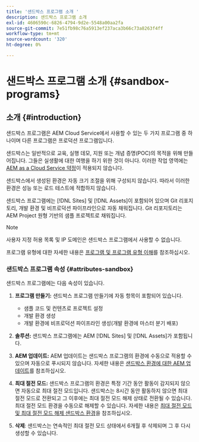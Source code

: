 ```yaml
---
title: '샌드박스 프로그램 소개 '
description: 샌드박스 프로그램 소개
exl-id: 4606590c-6826-4794-9d2e-5548a00aa2fa
source-git-commit: 7e51fb98c76a5913ef237aca3b66c73a8263f4ff
workflow-type: tm+mt
source-wordcount: '320'
ht-degree: 0%

---
```


# 샌드박스 프로그램 소개 {#sandbox-programs}

## 소개 {#introduction}

샌드박스 프로그램은 AEM Cloud Service에서 사용할 수 있는 두 가지 프로그램 중 하나이며 다른 프로그램은 프로덕션 프로그램입니다.

샌드박스는 일반적으로 교육, 실행 데모, 지원 또는 개념 증명(POC)의 목적을 위해 만들어집니다. 그들은 실생활에 대한 여행을 하기 위한 것이 아니다. 이러한 작업 영역에는 [AEM as a Cloud Service 약정](https://www.adobe.com/legal/service-commitments.html)이 적용되지 않습니다.

샌드박스에서 생성된 환경은 자동 크기 조절을 위해 구성되지 않습니다. 따라서 이러한 환경은 성능 또는 로드 테스트에 적합하지 않습니다.

샌드박스 프로그램에는 [!DNL Sites] 및 [!DNL Assets]이 포함되어 있으며 Git 리포지토리, 개발 환경 및 비프로덕션 파이프라인으로 자동 채워집니다.  Git 리포지토리는 AEM Project 원형 기반의 샘플 프로젝트로 채워집니다.

>[!NOTE]
>사용자 지정 허용 목록 및 IP 도메인은 샌드박스 프로그램에서 사용할 수 없습니다.

프로그램 유형에 대한 자세한 내용은 [프로그램 및 프로그램 유형 이해](https://experienceleague.adobe.com/docs/experience-manager-cloud-service/implementing/using-cloud-manager/understand-program-types.html?lang=en)를 참조하십시오.

### 샌드박스 프로그램 속성 {#attributes-sandbox}

샌드박스 프로그램에는 다음 속성이 있습니다.

1. **프로그램 만들기:** 샌드박스 프로그램 만들기에 자동 항목이 포함되어 있습니다.
   * 샘플 코드 및 컨텐츠로 프로젝트 설정
   * 개발 환경 생성
   * 개발 환경에 비프로덕션 파이프라인 생성(개발 환경에 마스터 분기 배포)

1. **솔루션:** 샌드박스 프로그램에는 AEM  [!DNL Sites] 및  [!DNL Assets]가 포함됩니다.

1. **AEM 업데이트:**  AEM 업데이트는 샌드박스 프로그램의 환경에 수동으로 적용할 수 있으며 자동으로 푸시되지 않습니다.
자세한 내용은 [샌드박스 환경에 대한 AEM 업데이트](/help/implementing/cloud-manager/getting-access-to-aem-in-cloud/hibernating-de-hibernating-sandbox-environments.md#aem-updates-sandbox)를 참조하십시오.

1. **최대 절전 모드:**  샌드박스 프로그램의 환경은 특정 기간 동안 활동이 감지되지 않으면 자동으로 최대 절전 모드입니다. 샌드박스는 8시간 동안 활동하지 않으면 최대 절전 모드로 전환되고 그 이후에는 최대 절전 모드 해제 상태로 전환될 수 있습니다. 최대 절전 모드 환경을 수동으로 해제할 수 있습니다.
자세한 내용은 [최대 절전 모드 및 최대 절전 모드 해제 샌드박스 환경](/help/implementing/cloud-manager/getting-access-to-aem-in-cloud/hibernating-de-hibernating-sandbox-environments.md)을 참조하십시오.

1. **삭제**: 샌드박스는 연속적인 최대 절전 모드 상태에서 6개월 후 삭제되며 그 후 다시 생성할 수 있습니다.
